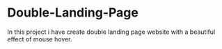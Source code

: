 # Double-Landing-Page
In this project i have create double landing page website with a beautiful effect of mouse hover.

